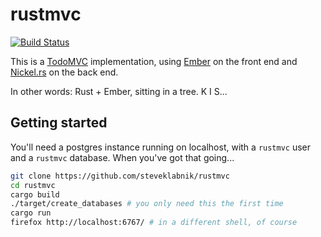 # rustmvc

[![Build Status](https://travis-ci.org/steveklabnik/rustmvc.svg)](https://travis-ci.org/steveklabnik/rustmvc)

This is a [TodoMVC](http://todomvc.com/) implementation, using
[Ember](http://emberjs.com/) on the front end and
[Nickel.rs](http://nickel.rs/) on the back end.

In other words: Rust + Ember, sitting in a tree. K I S...

## Getting started

You'll need a postgres instance running on localhost, with a
`rustmvc` user and a `rustmvc` database. When you've got that
going...

```bash
git clone https://github.com/steveklabnik/rustmvc
cd rustmvc
cargo build
./target/create_databases # you only need this the first time
cargo run
firefox http://localhost:6767/ # in a different shell, of course
```

